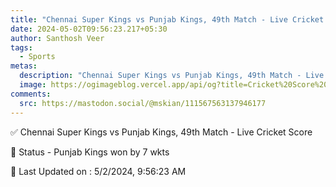```yaml
---
title: "Chennai Super Kings vs Punjab Kings, 49th Match - Live Cricket Score"
date: 2024-05-02T09:56:23.217+05:30
author: Santhosh Veer
tags:
  - Sports
metas:
  description: "Chennai Super Kings vs Punjab Kings, 49th Match - Live Cricket Score - Punjab Kings won by 7 wkts"
  image: https://ogimageblog.vercel.app/api/og?title=Cricket%20Score%20%F0%9F%8F%8F
comments:
  src: https://mastodon.social/@mskian/111567563137946177
---
```


✅ Chennai Super Kings vs Punjab Kings, 49th Match - Live Cricket Score

📑 Status - Punjab Kings won by 7 wkts

<!--more-->

📝 Last Updated on : 5/2/2024, 9:56:23 AM
